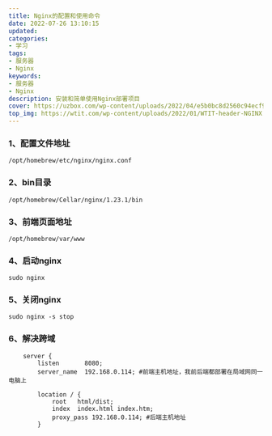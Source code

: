 ```yaml
---
title: Nginx的配置和使用命令
date: 2022-07-26 13:10:15
updated:
categories: 
- 学习
tags: 
- 服务器
- Nginx
keywords:
- 服务器
- Nginx
description: 安装和简单使用Nginx部署项目
cover: https://uzbox.com/wp-content/uploads/2022/04/e5b0bc8d2560c94ecf913d99525b6525.png
top_img: https://wtit.com/wp-content/uploads/2022/01/WTIT-header-NGINX.png
---
```


### 1、配置文件地址

```
/opt/homebrew/etc/nginx/nginx.conf
```

### 2、bin目录

```
/opt/homebrew/Cellar/nginx/1.23.1/bin
```

### 3、前端页面地址

```
/opt/homebrew/var/www
```

### 4、启动nginx

```shell
sudo nginx
```

### 5、关闭nginx

```shell
sudo nginx -s stop
```

### 6、解决跨域

```
    server {
        listen       8080;
        server_name  192.168.0.114; #前端主机地址，我前后端都部署在局域网同一电脑上

        location / {
            root   html/dist;
            index  index.html index.htm;
            proxy_pass 192.168.0.114; #后端主机地址
        }
```
